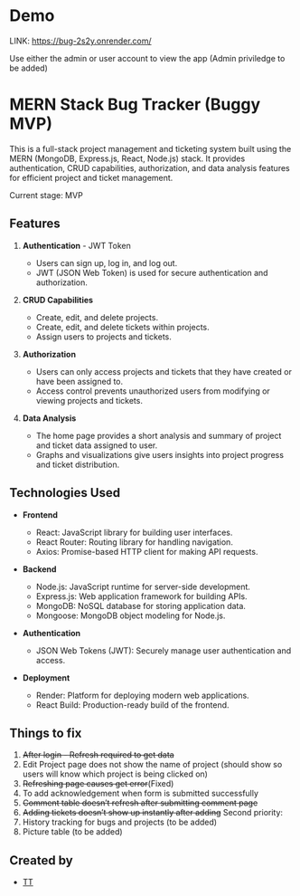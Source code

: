 # Demo 
LINK: https://bug-2s2y.onrender.com/ 

Use either the admin or user account to view the app (Admin priviledge to be added)

# MERN Stack Bug Tracker (Buggy MVP)

This is a full-stack project management and ticketing system built using the MERN (MongoDB, Express.js, React, Node.js) stack. It provides authentication, CRUD capabilities, authorization, and data analysis features for efficient project and ticket management. 

Current stage: MVP

## Features

1. **Authentication** - JWT Token
   - Users can sign up, log in, and log out.
   - JWT (JSON Web Token) is used for secure authentication and authorization.

2. **CRUD Capabilities**
   - Create, edit, and delete projects.
   - Create, edit, and delete tickets within projects.
   - Assign users to projects and tickets.

3. **Authorization**
   - Users can only access projects and tickets that they have created or have been assigned to.
   - Access control prevents unauthorized users from modifying or viewing projects and tickets.

4. **Data Analysis**
   - The home page provides a short analysis and summary of project and ticket data assigned to user.
   - Graphs and visualizations give users insights into project progress and ticket distribution.

## Technologies Used

- **Frontend**
  - React: JavaScript library for building user interfaces.
  - React Router: Routing library for handling navigation.
  - Axios: Promise-based HTTP client for making API requests.

- **Backend**
  - Node.js: JavaScript runtime for server-side development.
  - Express.js: Web application framework for building APIs.
  - MongoDB: NoSQL database for storing application data.
  - Mongoose: MongoDB object modeling for Node.js.

- **Authentication**
  - JSON Web Tokens (JWT): Securely manage user authentication and access.

- **Deployment**
  - Render: Platform for deploying modern web applications.
  - React Build: Production-ready build of the frontend.

## Things to fix
1.  ~~After login - Refresh required to get data~~
2.  Edit Project page does not show the name of project (should show so users will know which project is being clicked on)
3.  ~~Refreshing page causes get error~~(Fixed)
4.  To add acknowledgement when form is submitted successfully
5.  ~~Comment table doesn’t refresh after submitting comment page~~
6.  ~~Adding tickets doesn’t show up instantly after adding~~
Second priority:
1. History tracking for bugs and projects (to be added)
2. Picture table (to be added)

## Created by 

- [TT](https://github.com/KyroC)
